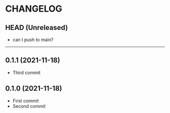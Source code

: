 CHANGELOG
=========

## HEAD (Unreleased)
* can I push to main?

---

## 0.1.1 (2021-11-18)
* Third commit

## 0.1.0 (2021-11-18)
* First commit
* Second commit
